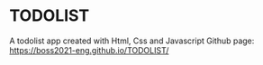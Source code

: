 # TODOLIST
A todolist app created with Html, Css and Javascript
Github page: https://boss2021-eng.github.io/TODOLIST/
